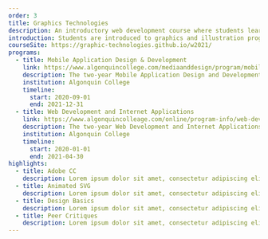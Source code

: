 ```yaml
---
order: 3
title: Graphics Technologies
description: An introductory web development course where students learn HTML and CSS fundamentals and best practices through a design lense.
introduction: Students are introduced to graphics and illustration programs in the computer environment. Students also learn skills and production techniques which help to design effective interfaces for websites, mobile websites and mobile applications. Focus is placed on hands-on learning of software, such as Adobe Photoshop and Illustrator. Basic design concepts are covered within the context of becoming productive with the software packages.
courseSite: https://graphic-technologies.github.io/w2021/
programs:
  - title: Mobile Application Design & Development
    link: https://www.algonquincollege.com/mediaanddesign/program/mobile-application-design-and-development/
    description: The two-year Mobile Application Design and Development Ontario College Diploma program prepares students to enter the expanding and evolving fields of mobile, web, and application development.
    institution: Algonquin College
    timeline:
      start: 2020-09-01
      end: 2021-12-31
  - title: Web Development and Internet Applications
    link: https://www.algonquincolleage.com/online/program-info/web-development-and-internet-applications/
    description: The two-year Web Development and Internet Applications Ontario College Diploma program prepares students to pursue a variety of different careers in the internet applications and web development industry.
    institution: Algonquin College
    timeline:
      start: 2020-01-01
      end: 2021-04-30
highlights:
  - title: Adobe CC
    description: Lorem ipsum dolor sit amet, consectetur adipiscing elit, sed do eiusmod tempor incididunt ut labore et dolore magna aliqua.
  - title: Animated SVG
    description: Lorem ipsum dolor sit amet, consectetur adipiscing elit, sed do eiusmod tempor incididunt ut labore et dolore magna aliqua.
  - title: Design Basics
    description: Lorem ipsum dolor sit amet, consectetur adipiscing elit, sed do eiusmod tempor incididunt ut labore et dolore magna aliqua.
  - title: Peer Critiques
    description: Lorem ipsum dolor sit amet, consectetur adipiscing elit, sed do eiusmod tempor incididunt ut labore et dolore magna aliqua.
---
```


